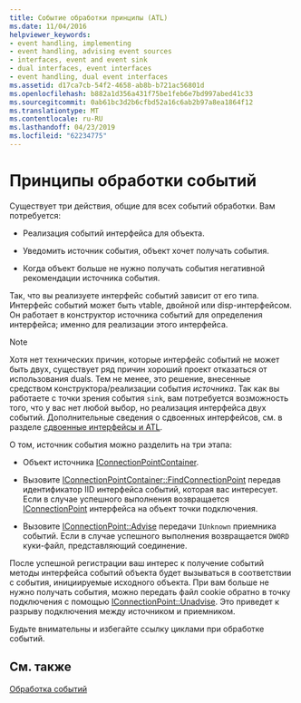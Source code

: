 ```yaml
---
title: Событие обработки принципы (ATL)
ms.date: 11/04/2016
helpviewer_keywords:
- event handling, implementing
- event handling, advising event sources
- interfaces, event and event sink
- dual interfaces, event interfaces
- event handling, dual event interfaces
ms.assetid: d17ca7cb-54f2-4658-ab8b-b721ac56801d
ms.openlocfilehash: b882a1d356a431f75be1feb6e7bd997abed41c33
ms.sourcegitcommit: 0ab61bc3d2b6cfbd52a16c6ab2b97a8ea1864f12
ms.translationtype: MT
ms.contentlocale: ru-RU
ms.lasthandoff: 04/23/2019
ms.locfileid: "62234775"
---
```

# <a name="event-handling-principles"></a>Принципы обработки событий

Существует три действия, общие для всех событий обработки. Вам потребуется:

- Реализация событий интерфейса для объекта.

- Уведомить источник события, объект хочет получать события.

- Когда объект больше не нужно получать события негативной рекомендации источника события.

Так, что вы реализуете интерфейс событий зависит от его типа. Интерфейс событий может быть vtable, двойной или disp-интерфейсом. Он работает в конструктор источника событий для определения интерфейса; именно для реализации этого интерфейса.

> [!NOTE]
>  Хотя нет технических причин, которые интерфейс событий не может быть двух, существует ряд причин хороший проект отказаться от использования duals. Тем не менее, это решение, внесенные средством конструктора/реализации события *источника*. Так как вы работаете с точки зрения события `sink`, вам потребуется возможность того, что у вас нет любой выбор, но реализация интерфейса двух событий. Дополнительные сведения о сдвоенных интерфейсов, см. в разделе [сдвоенные интерфейсы и ATL](../atl/dual-interfaces-and-atl.md).

О том, источник события можно разделить на три этапа:

- Объект источника [IConnectionPointContainer](/windows/desktop/api/ocidl/nn-ocidl-iconnectionpointcontainer).

- Вызовите [IConnectionPointContainer::FindConnectionPoint](/windows/desktop/api/ocidl/nf-ocidl-iconnectionpointcontainer-findconnectionpoint) передав идентификатор IID интерфейса событий, которая вас интересует. Если в случае успешного выполнения возвращается [IConnectionPoint](/windows/desktop/api/ocidl/nn-ocidl-iconnectionpoint) интерфейса на объект точки подключения.

- Вызовите [IConnectionPoint::Advise](/windows/desktop/api/ocidl/nf-ocidl-iconnectionpoint-advise) передачи `IUnknown` приемника событий. Если в случае успешного выполнения возвращается `DWORD` куки-файл, представляющий соединение.

После успешной регистрации ваш интерес к получение событий методы интерфейса событий объекта будет вызываться в соответствии с события, инициируемые исходного объекта. При вам больше не нужно получать события, можно передать файл cookie обратно в точку подключения с помощью [IConnectionPoint::Unadvise](/windows/desktop/api/ocidl/nf-ocidl-iconnectionpoint-unadvise). Это приведет к разрыву подключения между источником и приемником.

Будьте внимательны и избегайте ссылку циклами при обработке событий.

## <a name="see-also"></a>См. также

[Обработка событий](../atl/event-handling-and-atl.md)
